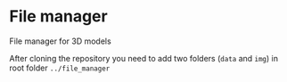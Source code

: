 # File manager
File manager for 3D models

After cloning the repository you need to add two folders (<code>data</code> and <code>img</code>) in root folder <code>../file_manager</code>
